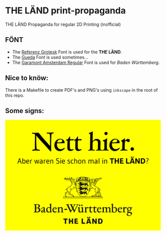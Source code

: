  THE LÄND print-propaganda
============================
THE LÄND Propaganda for regular 2D Printing (inofficial)

 FÖNT
------
+ The [Referenz Grotesk](https://www.fontsdownload.org/referenz-grotesk-font-family/) Font is used for the **THE LÄND**.
+ The [Gueda](https://www.1001freefonts.com/gudea.font) Font is used sometimes...
+ The [Garamont Amsterdam Regular](https://fontsgeek.com/fonts/Garamont-Amsterdam-BQ-Regular) Font is used for *Baden Württemberg*.

 Nice to knöw:
--------------
There is a Makefile to create PDF's and PNG's using ``inkscape`` in the root of this repo.

 Some signs:
-------------
![Nett hier](nett_hier.svg)
